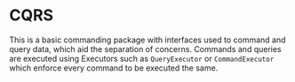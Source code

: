 # CQRS

This is a basic commanding package with interfaces used to command and query data, which aid the separation of concerns. Commands and queries are executed using Executors such as `QueryExecutor` or `CommandExecutor` which enforce every command to be executed the same.
